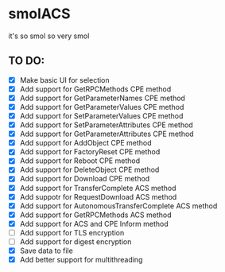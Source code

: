 # smolACS
it's so smol so very smol
## TO DO:
- [x] Make basic UI for selection
- [x] Add support for GetRPCMethods CPE method
- [x] Add support for GetParameterNames CPE method
- [x] Add support for GetParameterValues CPE method
- [x] Add support for SetParameterValues CPE method
- [x] Add support for SetParameterAttributes CPE method
- [x] Add support for GetParameterAttributes CPE method
- [x] Add support for AddObject CPE method
- [x] Add support for FactoryReset CPE method
- [x] Add support for Reboot CPE method
- [x] Add support for DeleteObject CPE method
- [x] Add support for Download CPE method
- [x] Add support for TransferComplete ACS method
- [x] Add suppotr for RequestDownload ACS method
- [x] Add support for AutonomousTransferComplete ACS method
- [x] Add support for GetRPCMethods ACS method
- [x] Add support for ACS and CPE Inform method
- [ ] Add support for TLS encryption
- [ ] Add support for digest encryption
- [x] Save data to file
- [x] Add better support for multithreading